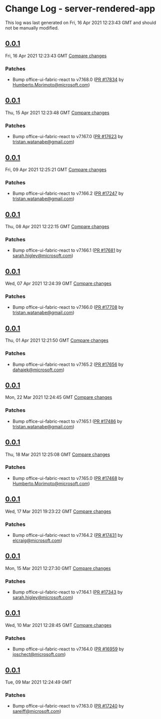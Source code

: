 # Change Log - server-rendered-app

This log was last generated on Fri, 16 Apr 2021 12:23:43 GMT and should not be manually modified.

<!-- Start content -->

## [0.0.1](https://github.com/microsoft/fluentui/tree/server-rendered-app_v0.0.1)

Fri, 16 Apr 2021 12:23:43 GMT 
[Compare changes](https://github.com/microsoft/fluentui/compare/server-rendered-app_v0.0.1..server-rendered-app_v0.0.1)

### Patches

- Bump office-ui-fabric-react to v7.168.0 ([PR #17834](https://github.com/microsoft/fluentui/pull/17834) by Humberto.Morimoto@microsoft.com)

## [0.0.1](https://github.com/microsoft/fluentui/tree/server-rendered-app_v0.0.1)

Thu, 15 Apr 2021 12:23:48 GMT 
[Compare changes](https://github.com/microsoft/fluentui/compare/server-rendered-app_v0.0.1..server-rendered-app_v0.0.1)

### Patches

- Bump office-ui-fabric-react to v7.167.0 ([PR #17623](https://github.com/microsoft/fluentui/pull/17623) by tristan.watanabe@gmail.com)

## [0.0.1](https://github.com/microsoft/fluentui/tree/server-rendered-app_v0.0.1)

Fri, 09 Apr 2021 12:25:21 GMT 
[Compare changes](https://github.com/microsoft/fluentui/compare/server-rendered-app_v0.0.1..server-rendered-app_v0.0.1)

### Patches

- Bump office-ui-fabric-react to v7.166.2 ([PR #17247](https://github.com/microsoft/fluentui/pull/17247) by tristan.watanabe@gmail.com)

## [0.0.1](https://github.com/microsoft/fluentui/tree/server-rendered-app_v0.0.1)

Thu, 08 Apr 2021 12:22:15 GMT 
[Compare changes](https://github.com/microsoft/fluentui/compare/server-rendered-app_v0.0.1..server-rendered-app_v0.0.1)

### Patches

- Bump office-ui-fabric-react to v7.166.1 ([PR #17681](https://github.com/microsoft/fluentui/pull/17681) by sarah.higley@microsoft.com)

## [0.0.1](https://github.com/microsoft/fluentui/tree/server-rendered-app_v0.0.1)

Wed, 07 Apr 2021 12:24:39 GMT 
[Compare changes](https://github.com/microsoft/fluentui/compare/server-rendered-app_v0.0.1..server-rendered-app_v0.0.1)

### Patches

- Bump office-ui-fabric-react to v7.166.0 ([PR #17708](https://github.com/microsoft/fluentui/pull/17708) by tristan.watanabe@gmail.com)

## [0.0.1](https://github.com/microsoft/fluentui/tree/server-rendered-app_v0.0.1)

Thu, 01 Apr 2021 12:21:50 GMT 
[Compare changes](https://github.com/microsoft/fluentui/compare/server-rendered-app_v0.0.1..server-rendered-app_v0.0.1)

### Patches

- Bump office-ui-fabric-react to v7.165.2 ([PR #17656](https://github.com/microsoft/fluentui/pull/17656) by dahajek@microsoft.com)

## [0.0.1](https://github.com/microsoft/fluentui/tree/server-rendered-app_v0.0.1)

Mon, 22 Mar 2021 12:24:45 GMT 
[Compare changes](https://github.com/microsoft/fluentui/compare/server-rendered-app_v0.0.1..server-rendered-app_v0.0.1)

### Patches

- Bump office-ui-fabric-react to v7.165.1 ([PR #17486](https://github.com/microsoft/fluentui/pull/17486) by tristan.watanabe@gmail.com)

## [0.0.1](https://github.com/microsoft/fluentui/tree/server-rendered-app_v0.0.1)

Thu, 18 Mar 2021 12:25:08 GMT 
[Compare changes](https://github.com/microsoft/fluentui/compare/server-rendered-app_v0.0.1..server-rendered-app_v0.0.1)

### Patches

- Bump office-ui-fabric-react to v7.165.0 ([PR #17468](https://github.com/microsoft/fluentui/pull/17468) by Humberto.Morimoto@microsoft.com)

## [0.0.1](https://github.com/microsoft/fluentui/tree/server-rendered-app_v0.0.1)

Wed, 17 Mar 2021 19:23:22 GMT 
[Compare changes](https://github.com/microsoft/fluentui/compare/server-rendered-app_v0.0.1..server-rendered-app_v0.0.1)

### Patches

- Bump office-ui-fabric-react to v7.164.2 ([PR #17431](https://github.com/microsoft/fluentui/pull/17431) by elcraig@microsoft.com)

## [0.0.1](https://github.com/microsoft/fluentui/tree/server-rendered-app_v0.0.1)

Mon, 15 Mar 2021 12:27:30 GMT 
[Compare changes](https://github.com/microsoft/fluentui/compare/server-rendered-app_v0.0.1..server-rendered-app_v0.0.1)

### Patches

- Bump office-ui-fabric-react to v7.164.1 ([PR #17343](https://github.com/microsoft/fluentui/pull/17343) by sarah.higley@microsoft.com)

## [0.0.1](https://github.com/microsoft/fluentui/tree/server-rendered-app_v0.0.1)

Wed, 10 Mar 2021 12:28:45 GMT 
[Compare changes](https://github.com/microsoft/fluentui/compare/server-rendered-app_v0.0.1..server-rendered-app_v0.0.1)

### Patches

- Bump office-ui-fabric-react to v7.164.0 ([PR #16959](https://github.com/microsoft/fluentui/pull/16959) by joschect@microsoft.com)

## [0.0.1](https://github.com/microsoft/fluentui/tree/server-rendered-app_v0.0.1)

Tue, 09 Mar 2021 12:24:49 GMT

### Patches

- Bump office-ui-fabric-react to v7.163.0 ([PR #17240](https://github.com/microsoft/fluentui/pull/17240) by sareiff@microsoft.com)

